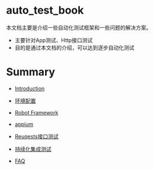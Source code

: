 # auto_test_book
本文档主要是介绍一些自动化测试框架和一些问题的解决方案。
* 主要针对App测试、Http接口测试
* 目的是通过本文档的介绍，可以达到逐步自动化测试


# Summary

* [Introduction](README.md)

* [环境配置](环境配置.md)

* [Robot Framework](robot-framework.md)

* [appium](appium.md)

* [Reuqests接口测试](Reuqests接口测试.md)

* [持续化集成测试](持续化集成测试.md)

* [FAQ](faq.md)
